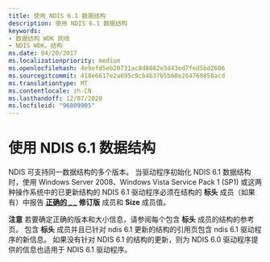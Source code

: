 ```yaml
---
title: 使用 NDIS 6.1 数据结构
description: 使用 NDIS 6.1 数据结构
keywords:
- 数据结构 WDK 网络
- NDIS WDK，结构
ms.date: 04/20/2017
ms.localizationpriority: medium
ms.openlocfilehash: 4e9efd5eb20731ac8d8082e3d43ed7fed5bd2606
ms.sourcegitcommit: 418e6617e2a695c9cb4b37b5b60e264760858acd
ms.translationtype: MT
ms.contentlocale: zh-CN
ms.lasthandoff: 12/07/2020
ms.locfileid: "96809905"
---
```

# <a name="using-ndis-61-data-structures"></a>使用 NDIS 6.1 数据结构





NDIS 可支持同一数据结构的多个版本。 当驱动程序初始化 NDIS 6.1 数据结构时，使用 Windows Server 2008、Windows Vista Service Pack 1 (SP1) 或这两种操作系统中的已更新结构的 NDIS 6.1 驱动程序必须在结构的 **标头** 成员（如果有）中报告 [**正确的 \_ \_**](/windows-hardware/drivers/ddi/ntddndis/ns-ntddndis-_ndis_object_header) **修订版** 成员和 **Size** 成员值。

**注意**  若要确定正确的版本和大小信息，请参阅每个包含 **标头** 成员的结构的参考页。 包含 **标头** 成员并且已针对 ndis 6.1 更新的结构的引用页包含 ndis 6.1 驱动程序的新信息。 如果没有针对 NDIS 6.1 的结构的更新，则为 NDIS 6.0 驱动程序提供的信息也适用于 NDIS 6.1 驱动程序。

 

 

